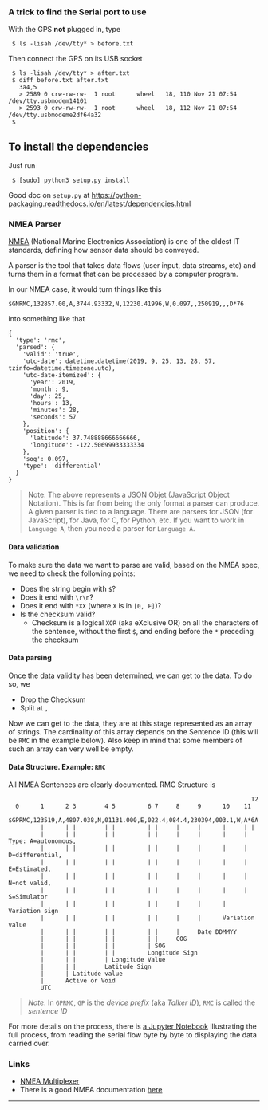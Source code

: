 ### A trick to find the Serial port to use
With the GPS **not** plugged in, type
```
 $ ls -lisah /dev/tty* > before.txt
```
Then connect the GPS on its USB socket
```
 $ ls -lisah /dev/tty* > after.txt
 $ diff before.txt after.txt
   3a4,5
   > 2589 0 crw-rw-rw-  1 root      wheel   18, 110 Nov 21 07:54 /dev/tty.usbmodem14101
   > 2593 0 crw-rw-rw-  1 root      wheel   18, 112 Nov 21 07:54 /dev/tty.usbmodeme2df64a32
 $
```

## To install the dependencies
Just run
```
 $ [sudo] python3 setup.py install
```
Good doc on `setup.py` at <https://python-packaging.readthedocs.io/en/latest/dependencies.html>

### NMEA Parser
[NMEA](http://nmea.org) (National Marine Electronics Association) is one of the oldest IT standards, defining how sensor data should be conveyed.

A parser is the tool that takes data flows (user input, data streams, etc) and turns them in a format that can be processed by a computer program.

In our NMEA case, it would turn things like this
```
$GNRMC,132857.00,A,3744.93332,N,12230.41996,W,0.097,,250919,,,D*76
```
into something like that
```
{
  'type': 'rmc',
  'parsed': {
    'valid': 'true',
    'utc-date': datetime.datetime(2019, 9, 25, 13, 28, 57, tzinfo=datetime.timezone.utc),
    'utc-date-itemized': {
      'year': 2019,
      'month': 9,
      'day': 25,
      'hours': 13,
      'minutes': 28,
      'seconds': 57
    },
    'position': {
      'latitude': 37.748888666666666,
      'longitude': -122.50699933333334
    },
    'sog': 0.097,
    'type': 'differential'
  }
}
```
> Note: The above represents a JSON Objet (JavaScript Object Notation). This is far from being the only format a parser can produce. A given parser
> is tied to a language. There are parsers for JSON (for JavaScript), for Java, for C, for Python, etc. If you want to work in `Language A`, then you
> need a parser for `Language A`.

#### Data validation
To make sure the data we want to parse are valid, based on the NMEA spec, we need to check the following points:
- Does the string begin with `$`?
- Does it end with `\r\n`?
- Does it end with `*XX` (where `X` is in `[0, F]`)?
- Is the checksum valid?
    - Checksum is a logical `XOR` (aka eXclusive OR) on all the characters of the sentence, without the first `$`, and ending before the `*` preceding the checksum

#### Data parsing
Once the data validity has been determined, we can get to the data. To do so, we
- Drop the Checksum
- Split at `,`

Now we can get to the data, they are at this stage represented as an array of strings.
The cardinality of this array depends on the Sentence ID (this will be `RMC` in the example below).
Also keep in mind that some members of such an array can very well be empty.

#### Data Structure. Example: `RMC`
All NMEA Sentences are clearly documented.
RMC Structure is
```
                                                                    12
  0      1      2 3        4 5         6 7     8     9      10    11
  $GPRMC,123519,A,4807.038,N,01131.000,E,022.4,084.4,230394,003.1,W,A*6A
         |      | |        | |         | |     |     |      |     | |
         |      | |        | |         | |     |     |      |     | Type: A=autonomous,
         |      | |        | |         | |     |     |      |     |       D=differential,
         |      | |        | |         | |     |     |      |     |       E=Estimated,
         |      | |        | |         | |     |     |      |     |       N=not valid,
         |      | |        | |         | |     |     |      |     |       S=Simulator
         |      | |        | |         | |     |     |      |     Variation sign
         |      | |        | |         | |     |     |      Variation value
         |      | |        | |         | |     |     Date DDMMYY
         |      | |        | |         | |     COG
         |      | |        | |         | SOG
         |      | |        | |         Longitude Sign
         |      | |        | Longitude Value
         |      | |        Latitude Sign
         |      | Latitude value
         |      Active or Void
         UTC
```
> _Note_: In `GPRMC`, `GP` is the _device prefix_ (aka _Talker ID_), `RMC` is called the _sentence ID_

For more details on the process, there is [a Jupyter Notebook](./python.nmea.ipynb) illustrating the full process, from reading the serial flow byte by byte to displaying the data carried over.

<!-- Ideas for Christophe
    - GPS: History (Loran, Decca, Hyperbolic Navigation System), 24 satellites on 6 orbits
    - Pair programming
    - github
    - Write tests!!!
    - Python, NodeJS, Java (and Co), Processing
    - Jupyter Notebooks for
        - Checksum validation - Ok
        - NMEA Sentence parsing (like RMC) - Ok
        - Decimal to Sexagesimal and vice-versa - Ok
    - Explain knots and nautical miles
    - Record and replay (demoLauncher)
    - Tools: NMEA log to KML, log to GPX.
    - Google Maps APIs => Geolocalisation API: https://olivierld.github.io/web.stuff/gps/GPS.api.html
-->

### Links
- [NMEA Multiplexer](https://github.com/OlivierLD/raspberry-coffee/blob/master/NMEA-multiplexer/README.md)
- There is a good NMEA documentation [here](https://gpsd.gitlab.io/gpsd/NMEA.html)

<!--
### Processing
Look at the [Processing](../../Processing/src/processing/NMEA/nmea101) version...
-->

---
